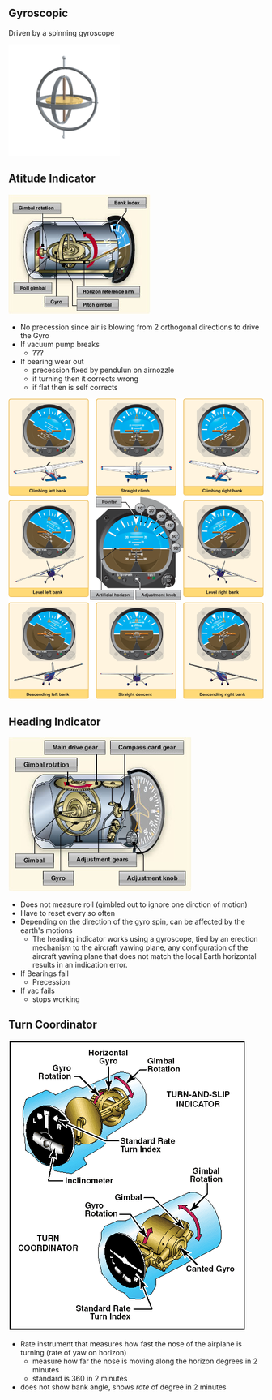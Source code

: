 Gyroscopic
----------

Driven by a spinning gyroscope

![alt text](../img/220px-Gyroscope_operation.gif)

Atitude Indicator
-----------------

![alt text](../img/atitude.jpg)

  * No precession since air is blowing from 2 orthogonal directions to drive the Gyro
  * If vacuum pump breaks
    * ???
  * If bearing wear out
    * precession fixed by pendulun on airnozzle
    * if turning then it corrects wrong
    * if flat then is self corrects

![alt text](../img/atitude2.png "http://learntoflyblog.com/wp-content/uploads/2016/03/7-24.png")


Heading Indicator
-----------------

![alt text](../img/heading.jpg)

  * Does not measure roll (gimbled out to ignore one dirction of motion)
  * Have to reset every so often
  * Depending on the direction of the gyro spin, can be affected by the earth's motions
    * The heading indicator works using a gyroscope, tied by an erection mechanism to the aircraft yawing plane, any configuration of the aircraft yawing plane that does not match the local Earth horizontal results in an indication error.
  * If Bearings fail
    * Precession
  * If vac fails
    * stops working

Turn Coordinator
----------------

![alt text](../img/turn-indicator-precession.gif)

  * Rate instrument that measures how fast the nose of the airplane is turning (rate of yaw on horizon)
    * measure how far the nose is moving along the horizon degrees in 2 minutes
    * standard is 360 in 2 minutes
  * does not show bank angle, shows _rate_ of degree in 2 minutes